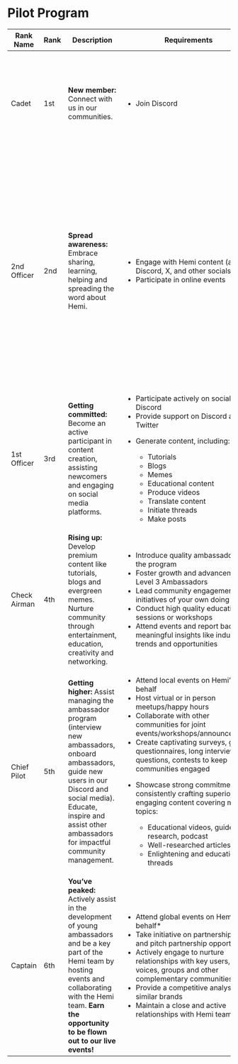 # Pilot Program



<table><thead><tr><th width="158">Rank Name</th><th width="82">Rank</th><th width="195">Description</th><th width="277">Requirements</th><th width="245">Non-Material Rewards</th><th>Swag</th><th width="262">How to Advance</th></tr></thead><tbody><tr><td>Cadet</td><td>1st</td><td><strong>New member:</strong> Connect with us in our communities.</td><td><ul><li>Join Discord</li></ul></td><td><ul><li>Become a part of our community</li></ul></td><td>N/A</td><td><ul><li>Unlock Discord Level 1</li><li>Follow us on X</li><li>Finish "Intro to Hemi" quiz on Absinthe</li></ul></td></tr><tr><td>2nd Officer</td><td>2nd</td><td><strong>Spread awareness:</strong> Embrace sharing, learning, helping and spreading the word about Hemi. </td><td><ul><li>Engage with Hemi content (across Discord, X, and other socials)</li><li>Participate in online events</li></ul></td><td><ul><li>Access to private Ambassador Discord channel</li></ul></td><td>Stickers</td><td><ul><li>Engage with us on X (like, repost, comment)</li><li>Make a meme and share it in the Discord and tag Twitter account</li><li>Add the airplane emoji to your Twitter name</li><li>Post two original Tweets about our updates</li></ul></td></tr><tr><td>1st Officer</td><td>3rd</td><td><strong>Getting committed:</strong> Become an active participant in content creation, assisting newcomers and engaging on social media platforms. </td><td><ul><li>Participate actively on socials and Discord</li><li>Provide support on Discord and Twitter</li><li><p>Generate content, including:</p><ul><li>Tutorials</li><li>Blogs</li><li>Memes</li><li>Educational content</li><li>Produce videos</li><li>Translate content</li><li>Initiate threads</li><li>Make posts</li></ul></li></ul></td><td></td><td>Pin</td><td></td></tr><tr><td>Check Airman</td><td>4th</td><td><strong>Rising up:</strong> Develop premium content like tutorials, blogs and evergreen memes. Nurture community through entertainment, education, creativity and networking.</td><td><ul><li>Introduce quality ambassadors to the program</li><li>Foster growth and advancement of Level 3 Ambassadors</li><li>Lead community engagement initiatives of your own doing</li><li>Conduct high quality education sessions or workshops</li><li>Attend events and report back meaningful insights like industry trends and opportunities</li></ul></td><td></td><td></td><td></td></tr><tr><td>Chief Pilot</td><td>5th</td><td><strong>Getting higher:</strong> Assist managing the ambassador program (interview new ambassadors, onboard ambassadors, guide new users in our Discord and social media). Educate, inspire and assist other ambassadors for impactful community management.</td><td><ul><li>Attend local events on Hemi’s behalf</li><li>Host virtual or in person meetups/happy hours</li><li>Collaborate with other communities for joint events/workshops/announcements</li><li>Create captivating surveys, games, questionnaires, long interview questions, contests to keep communities engaged</li><li><p>Showcase strong commitment to consistently crafting superior engaging content covering many topics:</p><ul><li>Educational videos, guides, research, podcast</li><li>Well-researched articles</li><li>Enlightening and educational threads</li></ul></li></ul></td><td></td><td></td><td></td></tr><tr><td>Captain</td><td>6th</td><td><strong>You’ve peaked:</strong> Actively assist in the development of young ambassadors and be a key part of the Hemi team by hosting events and collaborating with the Hemi team. <strong>Earn the opportunity to be flown out to our live events!</strong></td><td><ul><li>Attend global events on Hemi’s behalf*</li><li>Take initiative on partnerships: find and pitch partnership opportunities </li><li>Actively engage to nurture relationships with key users, key voices, groups and other complementary communities</li><li>Provide a competitive analysis to similar brands</li><li>Maintain a close and active relationships with Hemi team</li></ul></td><td></td><td></td><td></td></tr></tbody></table>
